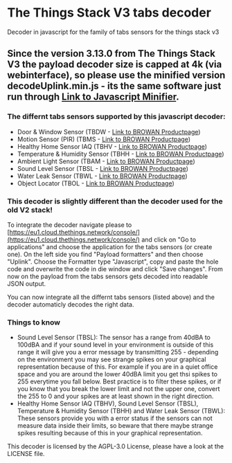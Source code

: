 # The Things Stack V3 tabs decoder
Decoder in javascript for the family of tabs sensors for the things stack v3

## Since the version 3.13.0 from The Things Stack V3 the payload decoder size is capped at 4k (via webinterface), so please use the minified version decodeUplink.min.js - its the same software just run through [Link to Javascript Minifier](https://javascript-minifier.com/).

### The differnt tabs sensors supported by this javascript decoder:
- Door & Window Sensor (TBDW - [Link to BROWAN Productpage](https://www.browan.com/product/door-window-sensor/detail))
- Motion Sensor (PIR) (TBMS - [Link to BROWAN Productpage](https://www.browan.com/product/motion-sensor-pir/detail))
- Healthy Home Sensor IAQ (TBHV - [Link to BROWAN Productpage](https://www.browan.com/product/healthy-home-sensor-iaq/detail))
- Temperature & Humidity Sensor (TBHH - [Link to BROWAN Productpage](https://www.browan.com/product/temperature-humidity-sensor/detail))
- Ambient Light Sensor (TBAM - [Link to BROWAN Productpage](https://www.browan.com/product/ambient-light-sensor/detail))
- Sound Level Sensor (TBSL - [Link to BROWAN Productpage](https://www.browan.com/product/sound-level-sensor/detail))
- Water Leak Sensor (TBWL - [Link to BROWAN Productpage](https://www.browan.com/product/water-leak-sensor/detail))
- Object Locator (TBOL - [Link to BROWAN Productpage](https://www.browan.com/product/object-locator/detail))

### This decoder is slightly different than the decoder used for the old V2 stack!
To integrate the decoder navigate please to [https://eu1.cloud.thethings.network/console/](https://eu1.cloud.thethings.network/console/) and click on "Go to applications" and choose the application for the tabs sensors (or create one). On the left side you find "Payload formatters" and then choose "Uplink". Choose the Formatter type "Javascript", copy and paste the hole code and overwrite the code in die window and click "Save changes". From now on the payload from the tabs sensors gets decoded into readable JSON output.

You can now integrate all the differnt tabs sensors (listed above) and the decoder automaticly decodes the right data.

### Things to know
- Sound Level Sensor (TBSL): The sensor has a range from 40dBA to 100dBA and if your sound level in your environment is outside of this range it will give you a error message by transmitting 255 - depending on the environment you may see strange spikes on your graphical representation because of this. For example if you are in a quiet office space and you are around the lower 40dBA limit you get thsi spikes to 255 everytime you fall below. Best practice is to filter these spikes, or if you know that you break the lower limit and not the upper one, convert the 255 to 0 and your spikes are at least shown in the right direction.
- Healthy Home Sensor IAQ (TBHV), Sound Level Sensor (TBSL), Temperature & Humidity Sensor (TBHH) and Water Leak Sensor (TBWL): These sensors provide you with a error status if the sensors can not measure data inside their limits, so beware that there maybe strange spikes resulting because of this in your graphical representation.

This decoder is licensed by the AGPL-3.0 License, please have a look at the LICENSE file.